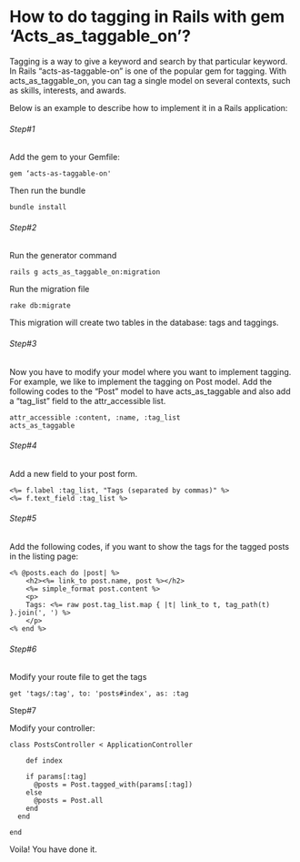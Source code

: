 <h1>How to do tagging in Rails with gem ‘Acts_as_taggable_on’?</h1>

Tagging is a way to give a keyword and search by that particular keyword. In Rails “acts-as-taggable-on” is one of the popular gem for tagging. With acts_as_taggable_on, you can tag a single model on several contexts, such as skills, interests, and awards. 

Below is an example to describe how to implement it in a Rails application:

<h6>Step#1</h6>

Add the gem to your Gemfile:

    gem ‘acts-as-taggable-on'

Then run the bundle

    bundle install

<h6>Step#2</h6>

Run the generator command

    rails g acts_as_taggable_on:migration
Run the migration file

    rake db:migrate
This migration will create two tables in the database: tags and taggings.

<h6>Step#3</h6>

Now you have to modify your model where you want to implement tagging.
For example, we like to implement the tagging on Post model.
Add the following codes to the “Post” model to have acts_as_taggable and also add a “tag_list” field to the attr_accessible list.

    attr_accessible :content, :name, :tag_list
    acts_as_taggable

<h6>Step#4</h6>

Add a new field to your post form.

    <%= f.label :tag_list, "Tags (separated by commas)" %>
    <%= f.text_field :tag_list %>

<h6>Step#5</h6>

Add the following codes, if you want to show the tags for the tagged posts in the listing page:

    <% @posts.each do |post| %>
        <h2><%= link_to post.name, post %></h2>
        <%= simple_format post.content %>
        <p>
        Tags: <%= raw post.tag_list.map { |t| link_to t, tag_path(t) }.join(', ') %>
        </p>
    <% end %>

<h6>Step#6</h6>

Modify your route file to get the tags

    get 'tags/:tag', to: 'posts#index', as: :tag
Step#7

Modify your controller:

    class PostsController < ApplicationController
    
        def index
    
        if params[:tag]
          @posts = Post.tagged_with(params[:tag])
        else
          @posts = Post.all
        end
      end
      
    end
  
Voila! You have done it.
